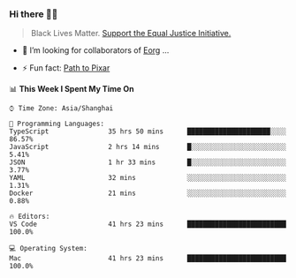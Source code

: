 ### Hi there 👋🏿

<!--
**007tom/007tom** is a ✨ _special_ ✨ repository because its `README.md` (this file) appears on your GitHub profile.

Here are some ideas to get you started:
-->

> Black Lives Matter. [Support the Equal Justice Initiative.](https://support.eji.org/give/153413/#!/donation/checkout)

<!--
- 🔭 I’m currently working on ...
- 🌱 I’m currently learning ...
-->
- 👯 I’m looking for collaborators of [Eorg](https://github.com/zhyd1997/Eorg) ...

<!--
- 🤔 I’m looking for help with ...
- 💬 Ask me about ...
- 📫 How to reach me: ...
- 😄 Pronouns: ...
-->

- ⚡ Fun fact: [Path to Pixar](https://bunnyhobby.github.io/)
<!--
-->

<!--START_SECTION:waka-->
📊 **This Week I Spent My Time On** 

```text
⌚︎ Time Zone: Asia/Shanghai

💬 Programming Languages: 
TypeScript               35 hrs 50 mins      █████████████████████░░░░   86.57% 
JavaScript               2 hrs 14 mins       █░░░░░░░░░░░░░░░░░░░░░░░░   5.41% 
JSON                     1 hr 33 mins        █░░░░░░░░░░░░░░░░░░░░░░░░   3.77% 
YAML                     32 mins             ░░░░░░░░░░░░░░░░░░░░░░░░░   1.31% 
Docker                   21 mins             ░░░░░░░░░░░░░░░░░░░░░░░░░   0.88%

🔥 Editors: 
VS Code                  41 hrs 23 mins      █████████████████████████   100.0%

💻 Operating System: 
Mac                      41 hrs 23 mins      █████████████████████████   100.0%

```


<!--END_SECTION:waka-->
